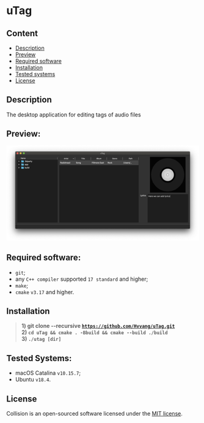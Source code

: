 # uTag

## Content

- [Description](#description)
- [Preview](#preview)
- [Required software](#required-software)
- [Installation](#installation)
- [Tested systems](#tested-systems)
- [License]($license)

## Description
The desktop application for editing tags of audio files

## Preview:
![](preview.png)

## Required software:
  - `git`;
  - any `C++ compiler` supported `17 standard` and higher;
  - `make`;
  - `cmake` `v3.17` and higher.

## Installation
>**1) git clone --recursive [`https://github.com/Hvvang/uTag.git`](https://github.com/Hvvang/uTag.git)**  
>**2) `cd uTag && cmake . -Bbuild && cmake --build ./build`**  
>**3) `./utag [dir]`**

## Tested Systems:
- macOS Catalina `v10.15.7`;
- Ubuntu `v18.4`.

## License
Collision is an open-sourced software licensed under the [MIT license](LICENSE).




